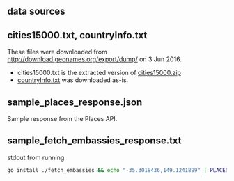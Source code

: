 ## data sources

## cities15000.txt, countryInfo.txt

These files were downloaded from http://download.geonames.org/export/dump/ on 3 Jun 2016.

 - cities15000.txt is the extracted version of [cities15000.zip](http://download.geonames.org/export/dump/cities15000.zip)
 - [countryInfo.txt](http://download.geonames.org/export/dump/countryInfo.txt) was downloaded as-is.

## sample_places_response.json

Sample response from the Places API.

## sample_fetch_embassies_response.txt

stdout from running

```sh
go install ./fetch_embassies && echo "-35.3018436,149.1241899" | PLACES_API_KEY=`cat places_api_key.txt` fetch_embassies
```
